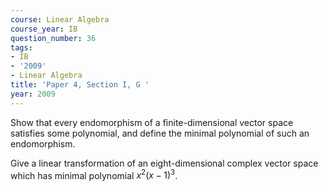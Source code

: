 ```yaml
---
course: Linear Algebra
course_year: IB
question_number: 36
tags:
- IB
- '2009'
- Linear Algebra
title: 'Paper 4, Section I, G '
year: 2009
---
```




Show that every endomorphism of a finite-dimensional vector space satisfies some polynomial, and define the minimal polynomial of such an endomorphism.

Give a linear transformation of an eight-dimensional complex vector space which has minimal polynomial $x^{2}(x-1)^{3}$.